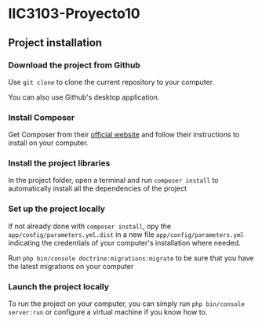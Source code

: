 # IIC3103-Proyecto10

## Project installation

### Download the project from Github

Use `git clone` to clone the current repository to your computer.

You can also use Github's desktop application.

### Install Composer

Get Composer from their [official website](https://getcomposer.org) and follow their
instructions to install on your computer.

### Install the project libraries

In the project folder, open a terminal and run `composer install` to automatically install
all the dependencies of the project

### Set up the project locally

If not already done with `composer install`, opy the `app/config/parameters.yml.dist`
in a new file `app/config/parameters.yml` indicating the credentials of your computer's installation where needed.

Run `php bin/console doctrine:migrations:migrate` to be sure that you have the latest migrations on your computer

### Launch the project locally

To run the project on your computer, you can simply run `php bin/console server:run` or configure a virtual machine
if you know how to.